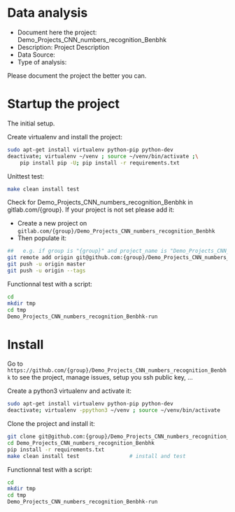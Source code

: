 # Data analysis
- Document here the project: Demo_Projects_CNN_numbers_recognition_Benbhk
- Description: Project Description
- Data Source:
- Type of analysis:

Please document the project the better you can.

# Startup the project

The initial setup.

Create virtualenv and install the project:
```bash
sudo apt-get install virtualenv python-pip python-dev
deactivate; virtualenv ~/venv ; source ~/venv/bin/activate ;\
    pip install pip -U; pip install -r requirements.txt
```

Unittest test:
```bash
make clean install test
```

Check for Demo_Projects_CNN_numbers_recognition_Benbhk in gitlab.com/{group}.
If your project is not set please add it:

- Create a new project on `gitlab.com/{group}/Demo_Projects_CNN_numbers_recognition_Benbhk`
- Then populate it:

```bash
##   e.g. if group is "{group}" and project_name is "Demo_Projects_CNN_numbers_recognition_Benbhk"
git remote add origin git@github.com:{group}/Demo_Projects_CNN_numbers_recognition_Benbhk.git
git push -u origin master
git push -u origin --tags
```

Functionnal test with a script:

```bash
cd
mkdir tmp
cd tmp
Demo_Projects_CNN_numbers_recognition_Benbhk-run
```

# Install

Go to `https://github.com/{group}/Demo_Projects_CNN_numbers_recognition_Benbhk` to see the project, manage issues,
setup you ssh public key, ...

Create a python3 virtualenv and activate it:

```bash
sudo apt-get install virtualenv python-pip python-dev
deactivate; virtualenv -ppython3 ~/venv ; source ~/venv/bin/activate
```

Clone the project and install it:

```bash
git clone git@github.com:{group}/Demo_Projects_CNN_numbers_recognition_Benbhk.git
cd Demo_Projects_CNN_numbers_recognition_Benbhk
pip install -r requirements.txt
make clean install test                # install and test
```
Functionnal test with a script:

```bash
cd
mkdir tmp
cd tmp
Demo_Projects_CNN_numbers_recognition_Benbhk-run
```
